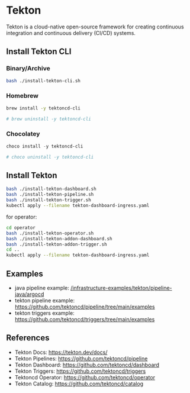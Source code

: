 # Tekton

Tekton is a cloud-native open-source framework for creating continuous integration and continuous delivery (CI/CD) systems.

## Install Tekton CLI

### Binary/Archive

```bash
bash ./install-tekton-cli.sh
```

### Homebrew

```sh
brew install -y tektoncd-cli

# brew uninstall -y tektoncd-cli
```

### Chocolatey

```ps1
choco install -y tektoncd-cli

# choco uninstall -y tektoncd-cli
```

## Install Tekton

```bash
bash ./install-tekton-dashboard.sh
bash ./install-tekton-pipeline.sh
bash ./install-tekton-trigger.sh
kubectl apply --filename tekton-dashboard-ingress.yaml
```

for operator:

```bash
cd operator
bash ./install-tekton-operator.sh
bash ./install-tekton-addon-dashboard.sh
bash ./install-tekton-addon-trigger.sh
cd ..
kubectl apply --filename tekton-dashboard-ingress.yaml
```

## Examples

- java pipeline example: [/infrastructure-examples/tekton/pipeline-java/argocd](/tekton/pipeline-java/)
- tekton pipeline example: <https://github.com/tektoncd/pipeline/tree/main/examples>
- tekton triggers example: <https://github.com/tektoncd/triggers/tree/main/examples>

## References

- Tekton Docs: <https://tekton.dev/docs/>
- Tekton Pipelines: <https://github.com/tektoncd/pipeline>
- Tekton Dashboard: <https://github.com/tektoncd/dashboard>
- Tekton Triggers: <https://github.com/tektoncd/triggers>
- Tektoncd Operator: <https://github.com/tektoncd/operator>
- Tekton Catalog: <https://github.com/tektoncd/catalog>
